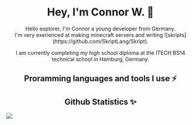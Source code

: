 <!-- Introduction -->
<h1 align="center" >Hey, I'm Connor W. 👋</h1>
<p align="center" >Hello explorer, I'm Connor a young developer from Germany.<br>I'm very exerienced at making minecraft servers and writing ![skripts](https://github.com/SkriptLang/Skript).</p>

<p align="center" >I am currently completing my high school diploma at the ITECH BS14 technical school in Hamburg, Germany.</p>

<!-- Interests -->
<h2 align="center" >Proramming languages and tools I use ⚡</h2>

<!-- Statistics -->
<h2 align="center" >Github Statistics ✨</h2>
<img src='https://github-readme-stats.vercel.app/api?username=sluhtie&show_icons=true&theme=radical&hide_rank=true' />

<!--
**sluhtie/sluhtie** is a ✨ _special_ ✨ repository because its `README.md` (this file) appears on your GitHub profile.

Here are some ideas to get you started:

- 🔭 I’m currently working on ...
- 🌱 I’m currently learning ...
- 👯 I’m looking to collaborate on ...
- 🤔 I’m looking for help with ...
- 💬 Ask me about ...
- 📫 How to reach me: ...
- 😄 Pronouns: ...
- ⚡ Fun fact: ...
-->
